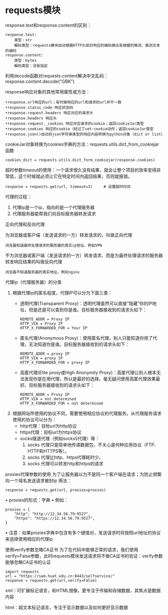# requests模块
response.text和response.content的区别：

	response.text:
		类型：str
		解码类型：requests模块自动根据HTTP头部对响应的编码做出有根据的推测，推测文本的编码
	response.content:
		类型：bytes
		解码类型：没有指定
		
利用decode函数对requests.content解决中文乱码：response.content.decode("GBK")

response响应对象的其他常用属性或方法：

    •response.url响应的url；有时候响应的url和请求的url并不一致
    •response.status_code 响应状态码
    •response.request.headers 响应对应的请求头
    •response.headers 响应头
    •response.request._cookies 响应对应请求的cookie；返回cookieJar类型
    •response.cookies 响应的cookie（经过了set-cookie动作；返回cookieJar类型
    •response.json()自动将json字符串类型的响应内容转换为python对象（dict or list）
cookieJar对象转换为cookies字典的方法：requests.utils.dict_from_cookiejar函数

    cookies_dict = requests.utils.dict_form_cookiejar(response.cookies)

超时参数timeout的使用：一个请求很久没有结果，就会让整个项目的效率变得非常低，这个时候就必须让它在特定时间内返回结果，否则就报错。

	response = requests.get(url, timeout=3)     # 设置超时时间

代理的过程：
1.	代理ip是一个ip，指向的是一个代理服务器
2.	代理服务器能帮我们向目标服务器转发请求
 
正向代理和反向代理

为浏览器或客户端（发送请求的一方）转发请求的，叫做正向代理
	
    浏览器知道最终处理请求的服务器的真实ip地址，例如VPN
	
不为浏览器或客户端（发送请求的一方）转发请求、而是为最终处理请求的服务器转发响应结果的叫做反向代理
	
	浏览器不知道服务器的真实地址，例如nginx


代理ip（代理服务器）的分类
1. 根据代理ip的匿名程度，代理IP可以分为下面三类：
   - 透明代理(Transparent Proxy)：透明代理虽然可以直接“隐藏”你的IP地址，但是还是可以查到你是谁。目标服务器接收到的请求头如下：
         
         REMOTE_ADDR = Proxy IP
         HTTP_VIA = Proxy IP
         HTTP_X_FORWARDED_FOR = Your IP
   - 匿名代理(Anonymous Proxy)：使用匿名代理，别人只能知道你用了代理，无法知道你是谁。目标服务器接收到的请求头如下：
         
         REMOTE_ADDR = proxy IP
         HTTP_VIA = proxy IP
         HTTP_X_FORWARDED_FOR = proxy IP
   - 高匿代理(Elite proxy或High Anonymity Proxy)：高匿代理让别人根本无法发现你是在用代理，所以是最好的选择。毫无疑问使用高匿代理效果最好。目标服务器接收到的请求头如下：
         
         REMOTE_ADDR = Proxy IP
         HTTP_VIA = not determined
         HTTP_X_FORWARDED_FOR = not determined
2. 根据网站所使用的协议不同，需要使用相应协议的代理服务。从代理服务请求使用的协议可以分为：
   - http代理：目标url为http协议
   - https代理：目标url为https协议
   - socks隧道代理（例如socks5代理）等：
     1. socks 代理只是简单地传递数据包，不关心是何种应用协议（FTP、HTTP和HTTPS等）。
     2. socks 代理比http、https代理耗时少。
     3. socks 代理可以转发http和https的请求

proxies代理参数的使用
为了让服务器以为不是同一个客户端在请求；为防止频繁向一个域名发送请求被封ip
用法：

    response = requests.get(url, proxies=proxies)
•	proxies的形式：字典
•	例如：

    proxies = { 
        "http": "http://12.34.56.79:9527", 
        "https": "https://12.34.56.79:9527", 
    }

•	注意：如果proxies字典中包含有多个键值对，发送请求时将按照url地址的协议来选择使用相应的代理ip

使用verify参数忽略CA证书
	为了在代码中能够正常的请求，我们使用verify=False参数，此时requests模块发送请求将不做CA证书的验证：verify参数能够忽略CA证书的认证
	
	import requests
    url = "https://sam.huat.edu.cn:8443/selfservice/" 
    response = requests.get(url,verify=False)

xml：可扩展标记语言，和HTML很像，更专注于传输和存储数据，其焦点是数据内容

html：超文本标记语言，专注于显示数据以及如何更好显示数据



